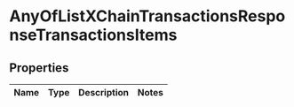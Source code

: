 # AnyOfListXChainTransactionsResponseTransactionsItems

## Properties
Name | Type | Description | Notes
------------ | ------------- | ------------- | -------------
